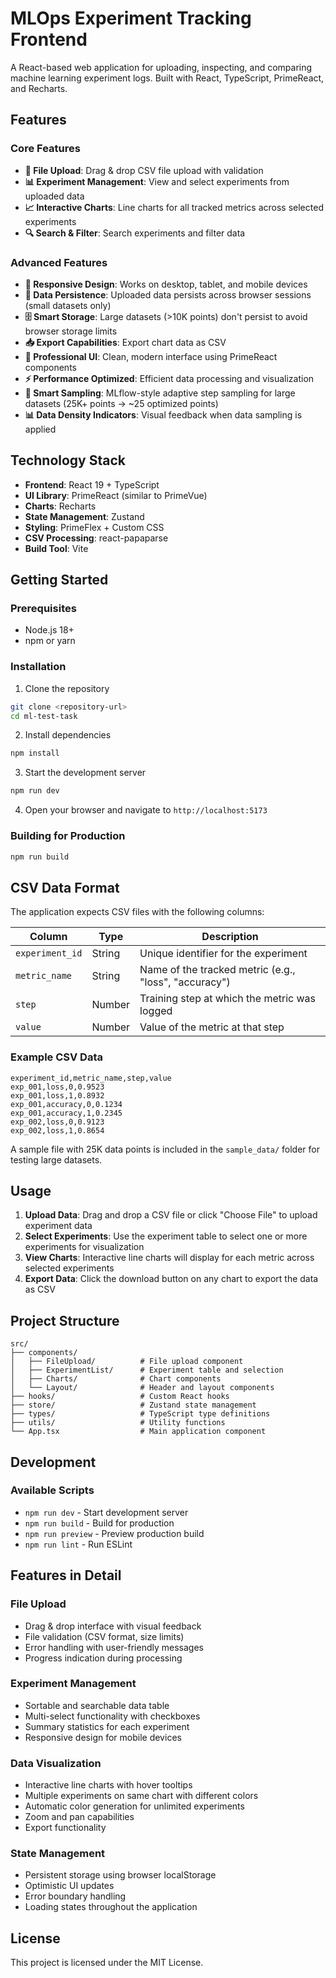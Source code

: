 # MLOps Experiment Tracking Frontend

A React-based web application for uploading, inspecting, and comparing machine learning experiment logs. Built with React, TypeScript, PrimeReact, and Recharts.

## Features

### Core Features

- **📁 File Upload**: Drag & drop CSV file upload with validation
- **📊 Experiment Management**: View and select experiments from uploaded data
- **📈 Interactive Charts**: Line charts for all tracked metrics across selected experiments
- **🔍 Search & Filter**: Search experiments and filter data

### Advanced Features

- **📱 Responsive Design**: Works on desktop, tablet, and mobile devices
- **💾 Data Persistence**: Uploaded data persists across browser sessions (small datasets only)
- **🗄️ Smart Storage**: Large datasets (>10K points) don't persist to avoid browser storage limits
- **📥 Export Capabilities**: Export chart data as CSV
- **🎨 Professional UI**: Clean, modern interface using PrimeReact components
- **⚡ Performance Optimized**: Efficient data processing and visualization
- **🧠 Smart Sampling**: MLflow-style adaptive step sampling for large datasets (25K+ points → ~25 optimized points)
- **📊 Data Density Indicators**: Visual feedback when data sampling is applied

## Technology Stack

- **Frontend**: React 19 + TypeScript
- **UI Library**: PrimeReact (similar to PrimeVue)
- **Charts**: Recharts
- **State Management**: Zustand
- **Styling**: PrimeFlex + Custom CSS
- **CSV Processing**: react-papaparse
- **Build Tool**: Vite

## Getting Started

### Prerequisites

- Node.js 18+
- npm or yarn

### Installation

1. Clone the repository

```bash
git clone <repository-url>
cd ml-test-task
```

2. Install dependencies

```bash
npm install
```

3. Start the development server

```bash
npm run dev
```

4. Open your browser and navigate to `http://localhost:5173`

### Building for Production

```bash
npm run build
```

## CSV Data Format

The application expects CSV files with the following columns:

| Column          | Type   | Description                                           |
| --------------- | ------ | ----------------------------------------------------- |
| `experiment_id` | String | Unique identifier for the experiment                  |
| `metric_name`   | String | Name of the tracked metric (e.g., "loss", "accuracy") |
| `step`          | Number | Training step at which the metric was logged          |
| `value`         | Number | Value of the metric at that step                      |

### Example CSV Data

```csv
experiment_id,metric_name,step,value
exp_001,loss,0,0.9523
exp_001,loss,1,0.8932
exp_001,accuracy,0,0.1234
exp_001,accuracy,1,0.2345
exp_002,loss,0,0.9123
exp_002,loss,1,0.8654
```

A sample file with 25K data points is included in the `sample_data/` folder for testing large datasets.

## Usage

1. **Upload Data**: Drag and drop a CSV file or click "Choose File" to upload experiment data
2. **Select Experiments**: Use the experiment table to select one or more experiments for visualization
3. **View Charts**: Interactive line charts will display for each metric across selected experiments
4. **Export Data**: Click the download button on any chart to export the data as CSV

## Project Structure

```
src/
├── components/
│   ├── FileUpload/          # File upload component
│   ├── ExperimentList/      # Experiment table and selection
│   ├── Charts/              # Chart components
│   └── Layout/              # Header and layout components
├── hooks/                   # Custom React hooks
├── store/                   # Zustand state management
├── types/                   # TypeScript type definitions
├── utils/                   # Utility functions
└── App.tsx                  # Main application component
```

## Development

### Available Scripts

- `npm run dev` - Start development server
- `npm run build` - Build for production
- `npm run preview` - Preview production build
- `npm run lint` - Run ESLint

## Features in Detail

### File Upload

- Drag & drop interface with visual feedback
- File validation (CSV format, size limits)
- Error handling with user-friendly messages
- Progress indication during processing

### Experiment Management

- Sortable and searchable data table
- Multi-select functionality with checkboxes
- Summary statistics for each experiment
- Responsive design for mobile devices

### Data Visualization

- Interactive line charts with hover tooltips
- Multiple experiments on same chart with different colors
- Automatic color generation for unlimited experiments
- Zoom and pan capabilities
- Export functionality

### State Management

- Persistent storage using browser localStorage
- Optimistic UI updates
- Error boundary handling
- Loading states throughout the application

## License

This project is licensed under the MIT License.